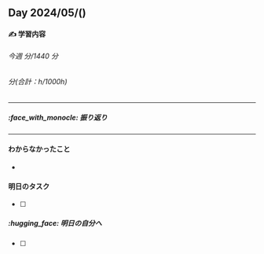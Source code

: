 ## Day 2024/05/()

#### :writing_hand: 学習内容

###### 今週 分/1440 分

###### 分(合計：h/1000h)

---

##### :face_with_monocle: 振り返り

---

#### わからなかったこと

-

#### 明日のタスク

- [ ]

##### :hugging_face: 明日の自分へ

- [ ]
